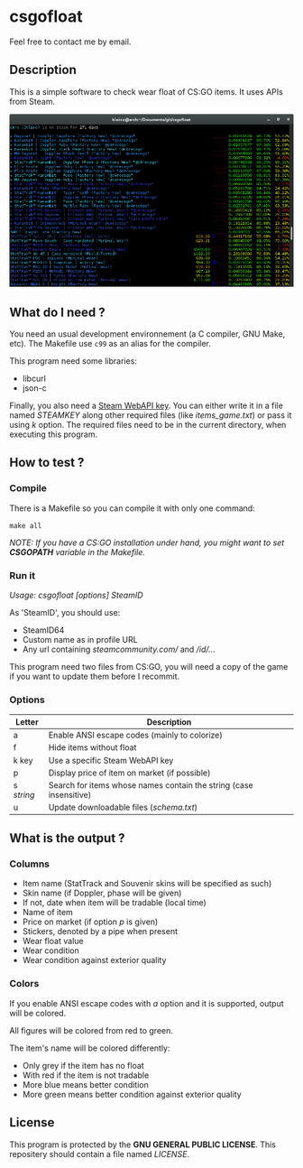 # csgofloat

Feel free to contact me by email.

## Description

This is a simple software to check wear float of CS:GO items. It uses APIs from Steam.

![](https://raw.githubusercontent.com/kiwixz/csgofloat/master/screenshot.png "Screenshot with options -afp")

## What do I need ?

You need an usual development environnement (a C compiler, GNU Make, etc). The Makefile use `c99` as an alias for the compiler.

This program need some libraries:
- libcurl
- json-c

Finally, you also need a [Steam WebAPI key](http://steamcommunity.com/dev/apikey). You can either write it in a file named _STEAMKEY_ along other required files (like *items_game.txt*) or pass it using _k_ option. The required files need to be in the current directory, when executing this program.

## How to test ?

### Compile

There is a Makefile so you can compile it with only one command:

```
make all
```

_NOTE: If you have a CS:GO installation under hand, you might want to set **CSGOPATH** variable in the Makefile._

### Run it

*Usage: csgofloat [options] _SteamID_*

As 'SteamID', you should use:
- SteamID64
- Custom name as in profile URL
- Any url containing _steamcommunity.com/_ and _/id/..._

This program need two files from CS:GO, you will need a copy of the game if you want to update them before I recommit.

### Options
Letter     | Description
-----------|-----------
a          | Enable ANSI escape codes (mainly to colorize)
f          | Hide items without float
k key      | Use a specific Steam WebAPI key
p          | Display price of item on market (if possible)
s _string_ | Search for items whose names contain the string (case insensitive)
u          | Update downloadable files (_schema.txt_)

## What is the output ?

### Columns
- Item name (StatTrack and Souvenir skins will be specified as such)
- Skin name (if Doppler, phase will be given)
- If not, date when item will be tradable (local time)
- Name of item
- Price on market (if option _p_ is given)
- Stickers, denoted by a pipe when present
- Wear float value
- Wear condition
- Wear condition against exterior quality

### Colors
If you enable ANSI escape codes with _a_ option and it is supported, output will be colored.

All figures will be colored from red to green.

The item's name will be colored differently:
- Only grey if the item has no float
- With red if the item is not tradable
- More blue means better condition
- More green means better condition against exterior quality

## License
This program is protected by the **GNU GENERAL PUBLIC LICENSE**. This repositery should contain a file named _LICENSE_.